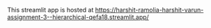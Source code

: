 This streamlit app is hosted at https://harshit-ramolia-harshit-varun-assignment-3--hierarchical-qefa18.streamlit.app/